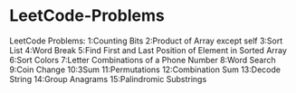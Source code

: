 # LeetCode-Problems
LeetCode Problems: 
1:Counting Bits 
2:Product of Array except self 
3:Sort List 
4:Word Break 
5:Find First and Last Position of Element in Sorted Array 
6:Sort Colors 
7:Letter Combinations of a Phone Number 
8:Word Search 
9:Coin Change 
10:3Sum 
11:Permutations 
12:Combination Sum 
13:Decode String 
14:Group Anagrams 
15:Palindromic Substrings
